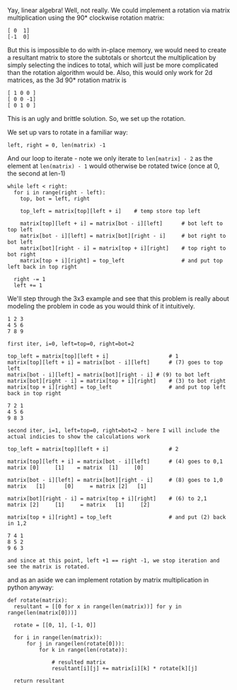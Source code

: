 Yay, linear algebra! Well, not really.
We could implement a rotation via matrix multiplication using the 90* clockwise rotation matrix:

```
[ 0  1]
[-1  0]
```
But this is impossible to do with in-place memory, we would need to create a resultant matrix to store the subtotals or shortcut the multiplication by simply selecting the indices to total, which will just be more complicated than the rotation algorithm would be. Also, this would only work for 2d matrices, as the 3d 90* rotation matrix is

```
[ 1 0 0 ]
[ 0 0 -1]
[ 0 1 0 ]
```

This is an ugly and brittle solution. So, we set up the rotation.

We set up vars to rotate in a familiar way:

```
left, right = 0, len(matrix) -1
```
And our loop to iterate - note we only iterate to `len[matrix] - 2` as the element at `len(matrix) - 1` would otherwise be rotated twice (once at 0, the second at len-1)
```
while left < right:
  for i in range(right - left):
    top, bot = left, right

    top_left = matrix[top][left + i]    # temp store top left

    matrix[top][left + i] = matrix[bot - i][left]      # bot left to top left
    matrix[bot - i][left] = matrix[bot][right - i]     # bot right to bot left
    matrix[bot][right - i] = matrix[top + i][right]    # top right to bot right
    matrix[top + i][right] = top_left                  # and put top left back in top right

  right -= 1
  left += 1

```

We'll step through the 3x3 example and see that this problem is really about modeling the problem in code as you would think of it intuitively.

```
1 2 3
4 5 6
7 8 9

first iter, i=0, left=top=0, right=bot=2

top_left = matrix[top][left + i]                   # 1
matrix[top][left + i] = matrix[bot - i][left]      # (7) goes to top left
matrix[bot - i][left] = matrix[bot][right - i] # (9) to bot left
matrix[bot][right - i] = matrix[top + i][right]    # (3) to bot right
matrix[top + i][right] = top_left                  # and put top left back in top right

7 2 1
4 5 6
9 8 3

second iter, i=1, left=top=0, right=bot=2 - here I will include the actual indicies to show the calculations work

top_left = matrix[top][left + i]                   # 2

matrix[top][left + i] = matrix[bot - i][left]      # (4) goes to 0,1
matrix [0]     [1]    = matrix  [1]     [0]

matrix[bot - i][left] = matrix[bot][right - i]     # (8) goes to 1,0
matrix   [1]      [0]     = matrix [2]   [1]

matrix[bot][right - i] = matrix[top + i][right]    # (6) to 2,1
matrix [2]     [1]     = matrix   [1]     [2]

matrix[top + i][right] = top_left                  # and put (2) back in 1,2

7 4 1
8 5 2
9 6 3

and since at this point, left +1 == right -1, we stop iteration and see the matrix is rotated.
```

and as an aside we can implement rotation by matrix multiplication in python anyway:

```
def rotate(matrix):
  resultant = [[0 for x in range(len(matrix))] for y in range(len(matrix[0]))]

  rotate = [[0, 1], [-1, 0]]

  for i in range(len(matrix)):
      for j in range(len(rotate[0])):
          for k in range(len(rotate)):

              # resulted matrix
              resultant[i][j] += matrix[i][k] * rotate[k][j]

  return resultant


```
